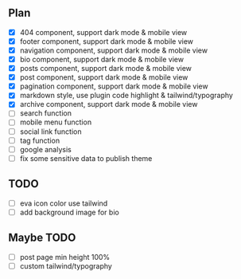 ## Plan

- [x] 404 component, support dark mode & mobile view
- [x] footer component, support dark mode & mobile view
- [x] navigation component, support dark mode & mobile view
- [x] bio component, support dark mode & mobile view
- [x] posts component, support dark mode & mobile view
- [x] post component, support dark mode & mobile view
- [x] pagination component, support dark mode & mobile view
- [x] markdown style, use plugin code highlight & tailwind/typography
- [x] archive component, support dark mode & mobile view
- [ ] search function
- [ ] mobile menu function
- [ ] social link function
- [ ] tag function
- [ ] google analysis
- [ ] fix some sensitive data to publish theme

## TODO

- [ ] eva icon color use tailwind
- [ ] add background image for bio

## Maybe TODO

- [ ] post page min height 100%
- [ ] custom tailwind/typography

